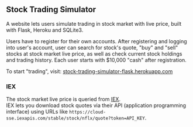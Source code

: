 ## Stock Trading Simulator

A website lets users simulate trading in stock market with live price, built with Flask, Heroku and SQLite3.

Users have to register for their own accounts. After registering and logging into user's account, user can search for stock's quote, "buy" and "sell" stocks at stock market live price, as well as check current stock holdings and trading history. Each user starts with $10,000 "cash" after registration.

To start "trading", visit: [stock-trading-simulator-flask.herokuapp.com](https://stock-trading-simulator-flask.herokuapp.com/)

### IEX

The stock market live price is queried from [IEX](https://exchange.iex.io/products/market-data-connectivity/).  
IEX lets you download stock quotes via their API (application programming interface) using URLs like `https://cloud-sse.iexapis.com/stable/stock/nflx/quote?token=API_KEY`.
